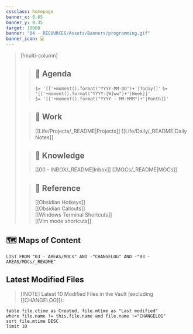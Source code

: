 ```yaml
---
cssclass: homepage
banner_x: 0.65
banner_y: 0.35
target: 10000
banner: "04 - RESOURCES/Assets/Banners/programming.gif"
banner_icon: 💻
---
```


> [!multi-column]
>
>> ## 📆 Agenda
>> `$= '[['+moment().format("YYYY-MM-DD")+'|Today]]'`
>> `$= '[['+moment().format("YYYY-[W]ww")+'|Week]]'`  
>> `$= '[['+moment().format("YYYY - MM-MMM")+'|Month]]'`  
>  
>> ## 💼 Work
>> [[Life/Projects/_README|Projects]]
>> [[Life/Daily/_README|Daily Notes]]
>  
>> ## 🧠 Knowledge  
>> [[00 - INBOX/_README|Inbox]]
>> [[MOCs/_README|MOCs]]
> 
>> ## 📃 Reference  
>> [[Obsidian Hotkeys]]  
>> [[Obsidian Callouts]]  
>> [[Windows Terminal Shortcuts]]  
>> [[Vim mode shortcuts]]  
>

## 🗺️ Maps of Content

```dataview
LIST FROM "03 - AREAS/MOCs" AND -"CHANGELOG" AND -"03 - AREAS/MOCs/_README"
```

## Latest Modified Files

> [!NOTE] Latest 10 Modified Files in the Vault (excluding [[CHANGELOG]]):

```dataview  
table file.ctime as Created, file.mtime as "Last modified"  
where file.name != this.file.name and file.name !="CHANGELOG"
sort file.mtime DESC  
limit 10  
```

